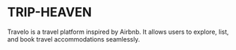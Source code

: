 # TRIP-HEAVEN
Travelo is a travel platform inspired by Airbnb. It allows users to explore, list, and book travel accommodations seamlessly.
